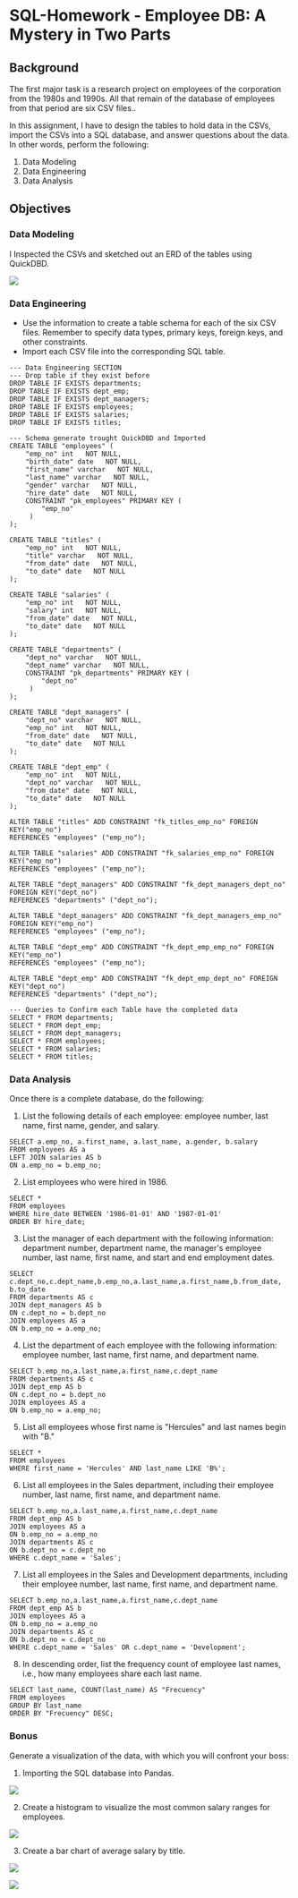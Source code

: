 # SQL-Homework - Employee DB: A Mystery in Two Parts


## Background

The first major task is a research project on employees of the corporation from the 1980s and 1990s. All that remain of the database of employees from that period are six CSV files..

In this assignment, I have to design the tables to hold data in the CSVs, import the CSVs into a SQL database, and answer questions about the data. In other words, perform the following:

1. Data Modeling
2. Data Engineering
3. Data Analysis


## Objectives

### Data Modeling
I Inspected the CSVs and sketched out an ERD of the tables using QuickDBD.

![](Images/ERD-JLDA.PNG)

### Data Engineering
* Use the information to create a table schema for each of the six CSV files. Remember to specify data types, primary keys, foreign keys, and other constraints.
* Import each CSV file into the corresponding SQL table.

```
--- Data Engineering SECTION
--- Drop table if they exist before
DROP TABLE IF EXISTS departments;
DROP TABLE IF EXISTS dept_emp;
DROP TABLE IF EXISTS dept_managers;
DROP TABLE IF EXISTS employees;
DROP TABLE IF EXISTS salaries;
DROP TABLE IF EXISTS titles;

--- Schema generate trought QuickDBD and Imported
CREATE TABLE "employees" (
    "emp_no" int   NOT NULL,
    "birth_date" date   NOT NULL,
    "first_name" varchar   NOT NULL,
    "last_name" varchar   NOT NULL,
    "gender" varchar   NOT NULL,
    "hire_date" date   NOT NULL,
    CONSTRAINT "pk_employees" PRIMARY KEY (
        "emp_no"
     )
);

CREATE TABLE "titles" (
    "emp_no" int   NOT NULL,
    "title" varchar   NOT NULL,
    "from_date" date   NOT NULL,
    "to_date" date   NOT NULL
);

CREATE TABLE "salaries" (
    "emp_no" int   NOT NULL,
    "salary" int   NOT NULL,
    "from_date" date   NOT NULL,
    "to_date" date   NOT NULL
);

CREATE TABLE "departments" (
    "dept_no" varchar   NOT NULL,
    "dept_name" varchar   NOT NULL,
    CONSTRAINT "pk_departments" PRIMARY KEY (
        "dept_no"
     )
);

CREATE TABLE "dept_managers" (
    "dept_no" varchar   NOT NULL,
    "emp_no" int   NOT NULL,
    "from_date" date   NOT NULL,
    "to_date" date   NOT NULL
);

CREATE TABLE "dept_emp" (
    "emp_no" int   NOT NULL,
    "dept_no" varchar   NOT NULL,
    "from_date" date   NOT NULL,
    "to_date" date   NOT NULL
);

ALTER TABLE "titles" ADD CONSTRAINT "fk_titles_emp_no" FOREIGN KEY("emp_no")
REFERENCES "employees" ("emp_no");

ALTER TABLE "salaries" ADD CONSTRAINT "fk_salaries_emp_no" FOREIGN KEY("emp_no")
REFERENCES "employees" ("emp_no");

ALTER TABLE "dept_managers" ADD CONSTRAINT "fk_dept_managers_dept_no" FOREIGN KEY("dept_no")
REFERENCES "departments" ("dept_no");

ALTER TABLE "dept_managers" ADD CONSTRAINT "fk_dept_managers_emp_no" FOREIGN KEY("emp_no")
REFERENCES "employees" ("emp_no");

ALTER TABLE "dept_emp" ADD CONSTRAINT "fk_dept_emp_emp_no" FOREIGN KEY("emp_no")
REFERENCES "employees" ("emp_no");

ALTER TABLE "dept_emp" ADD CONSTRAINT "fk_dept_emp_dept_no" FOREIGN KEY("dept_no")
REFERENCES "departments" ("dept_no");

--- Queries to Confirm each Table have the completed data
SELECT * FROM departments;
SELECT * FROM dept_emp;
SELECT * FROM dept_managers;
SELECT * FROM employees;
SELECT * FROM salaries;
SELECT * FROM titles;
```

### Data Analysis
Once there is a complete database, do the following:

1. List the following details of each employee: employee number, last name, first name, gender, and salary.
```
SELECT a.emp_no, a.first_name, a.last_name, a.gender, b.salary 
FROM employees AS a
LEFT JOIN salaries AS b 
ON a.emp_no = b.emp_no;
```

2. List employees who were hired in 1986.
```
SELECT * 
FROM employees
WHERE hire_date BETWEEN '1986-01-01' AND '1987-01-01'
ORDER BY hire_date;
```

3. List the manager of each department with the following information: department number, department name, the manager's employee number, last name, first name, and start and end employment dates.
```
SELECT c.dept_no,c.dept_name,b.emp_no,a.last_name,a.first_name,b.from_date, b.to_date
FROM departments AS c
JOIN dept_managers AS b
ON c.dept_no = b.dept_no
JOIN employees AS a
ON b.emp_no = a.emp_no;
```

4. List the department of each employee with the following information: employee number, last name, first name, and department name.
```
SELECT b.emp_no,a.last_name,a.first_name,c.dept_name
FROM departments AS c
JOIN dept_emp AS b
ON c.dept_no = b.dept_no
JOIN employees AS a
ON b.emp_no = a.emp_no;
```

5. List all employees whose first name is "Hercules" and last names begin with "B."
```
SELECT *
FROM employees
WHERE first_name = 'Hercules' AND last_name LIKE 'B%';
```

6. List all employees in the Sales department, including their employee number, last name, first name, and department name.
```
SELECT b.emp_no,a.last_name,a.first_name,c.dept_name
FROM dept_emp AS b
JOIN employees AS a
ON b.emp_no = a.emp_no
JOIN departments AS c
ON b.dept_no = c.dept_no
WHERE c.dept_name = 'Sales';
```

7. List all employees in the Sales and Development departments, including their employee number, last name, first name, and department name.
```
SELECT b.emp_no,a.last_name,a.first_name,c.dept_name
FROM dept_emp AS b
JOIN employees AS a
ON b.emp_no = a.emp_no
JOIN departments AS c
ON b.dept_no = c.dept_no
WHERE c.dept_name = 'Sales' OR c.dept_name = 'Development';
```

8. In descending order, list the frequency count of employee last names, i.e., how many employees share each last name.
```
SELECT last_name, COUNT(last_name) AS "Frecuency"
FROM employees
GROUP BY last_name
ORDER BY "Frecuency" DESC;
```

### Bonus
Generate a visualization of the data, with which you will confront your boss:

1. Importing the SQL database into Pandas.

![](Images/SQL-PandasConn.PNG)

2. Create a histogram to visualize the most common salary ranges for employees.

![](Images/Histogram-Pandas.PNG)

3. Create a bar chart of average salary by title.

![](Images/bar-code.PNG)

![](Images/bar.PNG)


